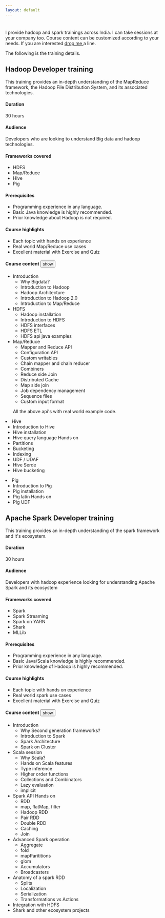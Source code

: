 ```yaml
---
layout: default
---
```

<div class="row">
<div class="col-sm-12">

<div style="padding-top:2%;">
<p> I provide hadoop and spark trainings across India. I can take sessions at your company too. Course content can be customized according to your needs. If you are interested <a href="/contact">drop me </a> a line.


<p>The following is the training details.</p>

<h2> Hadoop Developer training</h2>
<p> This training provides an in-depth understanding of the MapReduce framework, the Hadoop File Distribution System, and its associated technologies.</p>

<h4><strong>Duration</strong></h4>
<p> 30 hours</p>

<h4><strong>Audience</strong></h4>
<p>Developers who are looking to understand Big data and hadoop technologies.</p>

<h4><strong>Frameworks covered</strong></h4>
<ul>
 <li>HDFS</li>
 <li> Map/Reduce</li>
 <li> Hive </li>
 <li> Pig </li>
</ul>

<h4><strong>Prerequisites</strong></h4>
<ul>
<li> Programming experience in any language.</li>
<li> Basic Java knowledge is highly recommended.</li>
<li> Prior knowledge about Hadoop is not required.</li>
</ul>

<h4><strong>Course highlights</strong></h4>
<ul>
<li> Each topic with hands on experience</li>
<li> Real world Map/Reduce use cases</li>
<li> Excellent material with Exercise and Quiz</li>
</ul>

<h4><strong>Course content  </strong>
<button type="button" style="display:ininlie-block;" class="btn btn-default" onclick="$('#hadoop_course_content').collapse('toggle');">show</button>
</h4>


<div class="collapse-group">
<div id="hadoop_course_content" class="collapse">

<ul> 
 <li>Introduction
 <ul>
   <li> Why Bigdata?</li>
   <li> Introduction to Hadoop</li>
   <li> Hadoop Architecture</li>
   <li> Introduction to Hadoop 2.0</li>
   <li> Introduction to Map/Reduce </li>
 </ul>
 </li>
  <li>HDFS
 <ul>
   <li> Hadoop installation </li>
   <li>Introduction to HDFS</li>
   <li>HDFS interfaces</li>
   <li>HDFS ETL</li>
   <li>HDFS api java examples</li>   
 </ul>
 </li>
 <li>Map/Reduce
 <ul>
   <li>Mapper and Reduce API</li>
   <li>Configuration API</li>
   <li>Custom writables</li>
   <li>Chain mapper and chain reducer</li>
   <li> Combiners</li>
   <li> Reduce side Join</li>
   <li> Distributed Cache</li>
   <li> Map side join</li>
   <li> Job dependency management</li>
   <li> Sequence files</li>
   <li> Custom input format</li>
 </ul> 
 <p>All the above api's with real world example code.</p>
 </li>
 </ul>
  <li>Hive
 <ul>  
   <li>Introduction to Hive</li>
   <li>Hive installation</li>
   <li>Hive query language Hands on</li>
   <li>Partitions</li>
   <li>Bucketing</li>
   <li>Indexing</li>
   <li>UDF / UDAF </li>
   <li>Hive Serde</li>
   <li>Hive bucketing</li>
 </ul> 
 </li>
  <li>Pig
 <ul>  
   <li>Introduction to Pig</li>
   <li>Pig installation</li>
   <li>Pig latin Hands on</li>   
   <li>Pig UDF</li>   
 </ul>
 </li>
 
 </div>
<h2> Apache Spark Developer training</h2>
<p> This training provides an in-depth understanding of the spark framework and it's ecosystem.</p>

<h4><strong>Duration</strong></h4>
<p> 30 hours</p>

<h4><strong>Audience</strong></h4>
<p>Developers with hadoop experience looking for understanding Apache Spark and its ecosystem</p>

<h4><strong>Frameworks covered</strong></h4>
<ul>
 <li>Spark</li>
 <li>Spark Streaming</li>
 <li>Spark on YARN</li>
 <li>Shark</li>
 <li>MLLib</li>
</ul> 


<h4><strong>Prerequisites</strong></h4>
<ul>
<li> Programming experience in any language.</li>
<li> Basic Java/Scala knowledge is highly recommended.</li>
<li> Prior knowledge of Hadoop is highly recommended.</li>
</ul>


<h4><strong>Course highlights</strong></h4>
<ul>
<li> Each topic with hands on experience</li>
<li> Real world spark use cases</li>
<li> Excellent material with Exercise and Quiz</li>
</ul>

<h4><strong>Course content  </strong><button type="button" style="display:ininlie-block;" class="btn btn-default" onclick="$('#spark_course_content').collapse('toggle');">show</button></h4>
<div class="collapse-group">
<div id="spark_course_content" class="collapse">

<ul> 
 <li>Introduction
 <ul>
   <li> Why Second generation frameworks?</li>
   <li> Introduction to Spark</li>
   <li> Spark Architecture</li>
   <li> Spark on Cluster</li>   
 </ul>
 </li>
  <li>Scala session
 <ul>
   <li>Why Scala?</li>
   <li>Hands on Scala features</li>
   <li>Type inference</li>
   <li>Higher order functions</li>
   <li>Collections and Combinators</li>   
   <li>Lazy evaluation</li>   
   <li>implicit</li>   
 </ul>
 </li>
 <li>Spark API Hands on
 <ul>
   <li>RDD</li>
   <li>map, flatMap, filter</li>
   <li>Hadoop RDD</li>
   <li>Pair RDD</li>
   <li>Double RDD</li>
   <li>Caching</li>   
   <li>Join</li>   
 </ul>  
 </li>
 <li>Advanced Spark operation
 <ul>
   <li>Aggregate</li>
   <li>fold</li>
   <li>mapParititions</li>
   <li>glom</li>
   <li>Accumulators</li>
   <li>Broadcasters</li>   
 </ul>  
 </li>
 <li>Anatomy of a spark RDD
 <ul>
   <li>Splits</li>
   <li>Localization</li>
   <li>Serialization</li>
   <li>Transformations vs Actions</li>   
 </ul>  
 </li>
 <li>Integration with HDFS</li>
 <li> Shark and other ecosystem projects</li>
 </ul>
 </div>

</div>
</div>
</p></div></div></div>
